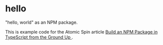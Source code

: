 # hello

"hello, world" as an NPM package.

This is example code for the Atomic Spin article [Build an NPM Package in TypeScript from the Ground Up
](https://spin.atomicobject.com/2022/06/21/npm-package-typescript/).
